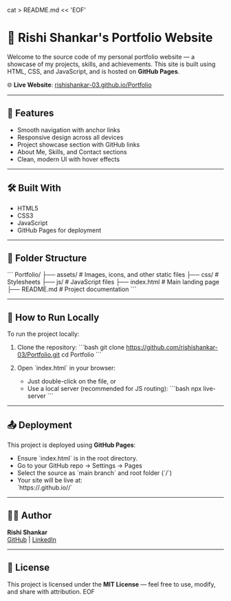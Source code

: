 cat > README.md << 'EOF'
# 💼 Rishi Shankar's Portfolio Website

Welcome to the source code of my personal portfolio website — a showcase of my projects, skills, and achievements. This site is built using HTML, CSS, and JavaScript, and is hosted on **GitHub Pages**.

🌐 **Live Website**: [rishishankar-03.github.io/Portfolio](https://rishishankar-03.github.io/Portfolio)

---

## 📌 Features

- Smooth navigation with anchor links
- Responsive design across all devices
- Project showcase section with GitHub links
- About Me, Skills, and Contact sections
- Clean, modern UI with hover effects

---

## 🛠️ Built With

- HTML5
- CSS3
- JavaScript
- GitHub Pages for deployment

---

## 📂 Folder Structure

\`\`\`
Portfolio/
├── assets/           # Images, icons, and other static files
├── css/              # Stylesheets
├── js/               # JavaScript files
├── index.html        # Main landing page
├── README.md         # Project documentation
\`\`\`

---

## 🚀 How to Run Locally

To run the project locally:

1. Clone the repository:
   \`\`\`bash
   git clone https://github.com/rishishankar-03/Portfolio.git
   cd Portfolio
   \`\`\`

2. Open \`index.html\` in your browser:
   - Just double-click on the file, or
   - Use a local server (recommended for JS routing):
     \`\`\`bash
     npx live-server
     \`\`\`

---

## 📤 Deployment

This project is deployed using **GitHub Pages**:

- Ensure \`index.html\` is in the root directory.
- Go to your GitHub repo → Settings → Pages
- Select the source as \`main branch\` and root folder (\`/\`)
- Your site will be live at:  
  \`https://<your-username>.github.io/<repo-name>/\`

---

## 🧑‍💻 Author

**Rishi Shankar**  
[GitHub](https://github.com/rishishankar-03) | [LinkedIn](https://www.linkedin.com/in/rishishankar-03)

---

## 📃 License

This project is licensed under the **MIT License** — feel free to use, modify, and share with attribution.
EOF
